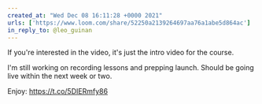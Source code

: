 ```yaml
---
created_at: "Wed Dec 08 16:11:28 +0000 2021"
urls: ['https://www.loom.com/share/52250a2139264697aa76a1abe5d864ac']
in_reply_to: @leo_guinan
---
```


If you're interested in the video, it's just the intro video for the course.

I'm still working on recording lessons and prepping launch. Should be going live within the next week or two.

Enjoy: https://t.co/5DIERmfy86